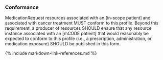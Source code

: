 ### Conformance

 MedicationRequest resources associated with an [in-scope patient] and associated with cancer treatment MUST conform to this profile. Beyond this requirement, a producer of resources SHOULD ensure that any resource instance associated with an [mCODE patient] that would reasonably be expected to conform to this profile (i.e., a prescription, administration, or medication exposure) SHOULD be published in this form.

{% include markdown-link-references.md %}
